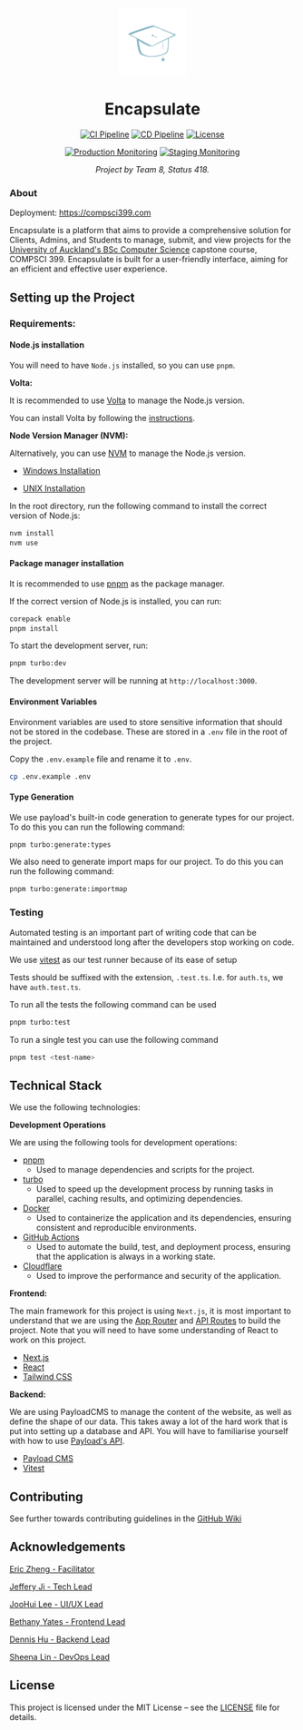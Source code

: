 <div align="center">
  <img src="public/light-logo.png" alt="Encapsulate Logo" width="120" />

  # Encapsulate

  [![CI Pipeline](https://img.shields.io/github/actions/workflow/status/uoa-compsci399-2025-s1/Encapsulate/ci-pipeline.yml?branch=main&label=CI%20Pipeline&logo=githubactions&logoColor=white&style=for-the-badge)](https://github.com/uoa-compsci399-2025-s1/Encapsulate/actions/workflows/ci-pipeline.yml "Continuous Integration Pipeline: lint, prettier, code generation, tests, build")
  [![CD Pipeline](https://img.shields.io/github/actions/workflow/status/uoa-compsci399-2025-s1/Encapsulate/cd-pipeline.yml?branch=main&label=CD%20Pipeline&logo=amazonec2&logoColor=white&style=for-the-badge)](https://github.com/uoa-compsci399-2025-s1/Encapsulate/actions/workflows/cd-pipeline.yml "Continuous Deployment Pipeline: deploy to production, deploy to staging")
  [![License](https://img.shields.io/github/license/uoa-compsci399-2025-s1/Encapsulate?style=for-the-badge)](https://github.com/uoa-compsci399-2025-s1/Encapsulate/tree/main/LICENSE "MIT License")

  [![Production Monitoring](https://img.shields.io/uptimerobot/status/m800642218-33a651eaa7d41a0f2e0103b8?style=for-the-badge&label=Production&logo=rocket&logoColor=fff&up_message=online&down_message=offline&up_color=blue)](https://stats.uptimerobot.com/kBXBfHuI9R/800642218 "Production Monitoring")
  [![Staging Monitoring](https://img.shields.io/uptimerobot/status/m800642225-1604e8691d20ede3cc5d7b75?style=for-the-badge&label=Staging&logo=rocket&logoColor=fff&up_message=online&down_message=offline&up_color=blue)](https://stats.uptimerobot.com/kBXBfHuI9R/800642225 "Staging Monitoring")

  <em>Project by Team 8, Status 418.</em>
</div>

### About

Deployment: https://compsci399.com

Encapsulate is a platform that aims to provide a comprehensive solution for Clients, Admins, and Students to manage, submit, and view projects for the [University of Auckland's BSc Computer Science](https://www.auckland.ac.nz/en/study/study-options/find-a-study-option/computer-science/undergraduate/bsc-compsci-from-2019.html) capstone course, COMPSCI 399. Encapsulate is built for a user-friendly interface, aiming for an efficient and effective user experience.

## Setting up the Project

### Requirements:

#### **Node.js installation**

You will need to have `Node.js` installed, so you can use `pnpm`.

**Volta:**

It is recommended to use [Volta](https://volta.sh/) to manage the Node.js version.

You can install Volta by following the [instructions](https://docs.volta.sh/guide/getting-started).

**Node Version Manager (NVM):**

Alternatively, you can use [NVM](https://github.com/nvm-sh/nvm) to manage the Node.js version.

* [Windows Installation](https://github.com/coreybutler/nvm-windows/releases)

* [UNIX Installation](https://github.com/nvm-sh/nvm?tab=readme-ov-file#installing-and-updating)

In the root directory, run the following command to install the correct version of Node.js:

```bash
nvm install
nvm use
```

#### Package manager installation

It is recommended to use [pnpm](https://pnpm.io/) as the package manager.

If the correct version of Node.js is installed, you can run:

```bash
corepack enable
pnpm install
```

To start the development server, run:

```bash
pnpm turbo:dev
```

The development server will be running at `http://localhost:3000`.

#### Environment Variables

Environment variables are used to store sensitive information that should not be stored in the codebase. These are stored in a `.env` file in the root of the project.

Copy the `.env.example` file and rename it to `.env`.

```bash
cp .env.example .env
```

#### Type Generation

We use payload's built-in code generation to generate types for our project. To do this you can run the following command:

```bash
pnpm turbo:generate:types
```

We also need to generate import maps for our project. To do this you can run the following command:

```bash
pnpm turbo:generate:importmap
```

### Testing

Automated testing is an important part of writing code that can be maintained and understood long after the developers stop working on code.

We use [vitest](https://vitest.dev/) as our test runner because of its ease of setup

Tests should be suffixed with the extension, `.test.ts`. I.e. for `auth.ts`, we have `auth.test.ts`.

To run all the tests the following command can be used

```bash
pnpm turbo:test
```

To run a single test you can use the following command

```bash
pnpm test <test-name>
```

## Technical Stack

We use the following technologies:

**Development Operations**

We are using the following tools for development operations:

- [pnpm](https://pnpm.io/)
  - Used to manage dependencies and scripts for the project.
- [turbo](https://turbo.build/)
  - Used to speed up the development process by running tasks in parallel, caching results, and optimizing dependencies.
- [Docker](https://www.docker.com/)
  - Used to containerize the application and its dependencies, ensuring consistent and reproducible environments.
- [GitHub Actions](https://github.com/features/actions)
  - Used to automate the build, test, and deployment process, ensuring that the application is always in a working state.
- [Cloudflare](https://www.cloudflare.com/)
  - Used to improve the performance and security of the application.

**Frontend:**

The main framework for this project is using `Next.js`, it is most important to understand that we are using the [App Router](https://nextjs.org/docs/app) and [API Routes](https://nextjs.org/docs/app/building-your-application/routing/route-handlers) to build the project. Note that you will need to have some understanding of React to work on this project.

- [Next.js](https://nextjs.org/)
- [React](https://reactjs.org/)
- [Tailwind CSS](https://tailwindcss.com/)

**Backend:**

We are using PayloadCMS to manage the content of the website, as well as define the shape of our data. This takes away a lot of the hard work that is put into setting up a database and API. You will have to familiarise yourself with how to use [Payload's API](https://payloadcms.com/docs/local-api/overview).

- [Payload CMS](https://payloadcms.com/)
- [Vitest](https://vitest.dev/)

## Contributing

See further towards contributing guidelines in the [GitHub Wiki](https://github.com/uoa-compsci399-2025-s1/Encapsulate/wiki/)

## Acknowledgements

[Eric Zheng - Facilitator](https://github.com/monoclonalAb)

[Jeffery Ji - Tech Lead](https://github.com/jeffplays2005)

[JooHui Lee - UI/UX Lead](https://github.com/joohuil)

[Bethany Yates - Frontend Lead](https://github.com/bethany-aroha)

[Dennis Hu - Backend Lead](https://github.com/midnightcuberx)

[Sheena Lin - DevOps Lead](https://github.com/elin277)

## License

This project is licensed under the MIT License – see the [LICENSE](./LICENSE) file for details.
